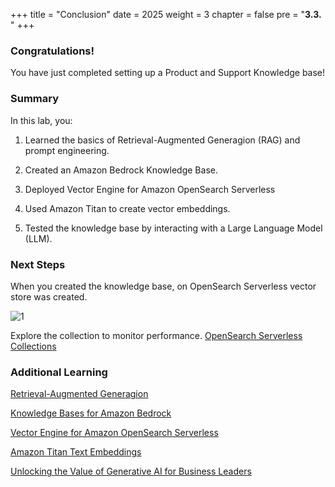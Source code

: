 +++
title = "Conclusion"
date = 2025
weight = 3
chapter = false
pre = "<b>3.3. </b>"
+++

### Congratulations!

You have just completed setting up a Product and Support Knowledge base!

### Summary

In this lab, you:

1. Learned the basics of Retrieval-Augmented Generagion (RAG) and prompt engineering.

2. Created an Amazon Bedrock Knowledge Base.

  1. Deployed Vector Engine for Amazon OpenSearch Serverless

  2. Used Amazon Titan to create vector embeddings.

3. Tested the knowledge base by interacting with a Large Language Model (LLM).

### Next Steps

When you created the knowledge base, on OpenSearch Serverless vector store was created. 

![1](/images/3/3.3/1.png)

Explore the collection to monitor performance. [OpenSearch Serverless Collections ](https://us-west-2.console.aws.amazon.com/aos/home?region=us-west-2#opensearch/collections)

### Additional Learning

[Retrieval-Augmented Generagion ](https://aws.amazon.com/what-is/retrieval-augmented-generation/)

[Knowledge Bases for Amazon Bedrock ](https://aws.amazon.com/bedrock/knowledge-bases/)

[Vector Engine for Amazon OpenSearch Serverless ](https://aws.amazon.com/opensearch-service/serverless-vector-database/)

[Amazon Titan Text Embeddings](https://docs.aws.amazon.com/bedrock/latest/userguide/titan-embedding-models.html)

[Unlocking the Value of Generative AI for Business Leaders](https://aws.amazon.com/executive-insights/generative-ai-ml/)
